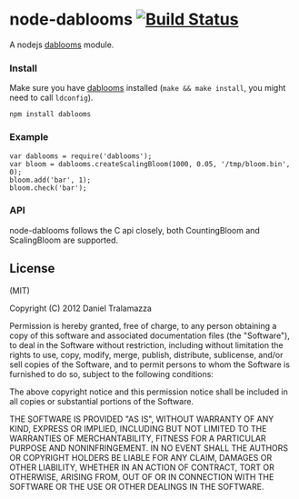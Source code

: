 node-dablooms [![Build Status](https://secure.travis-ci.org/tralamazza/node-dablooms.png)](http://travis-ci.org/tralamazza/node-dablooms)
=============

A nodejs [dablooms](http://github.com/bitly/dablooms) module.

### Install
Make sure you have [dablooms](http://github.com/bitly/dablooms) installed (```make && make install```, you might need to call ```ldconfig```).

    npm install dablooms

### Example

    var dablooms = require('dablooms');
    var bloom = dablooms.createScalingBloom(1000, 0.05, '/tmp/bloom.bin', 0);
    bloom.add('bar', 1);
    bloom.check('bar');

### API

node-dablooms follows the C api closely, both CountingBloom and ScalingBloom are supported.


License
-------

(MIT)

Copyright (C) 2012 Daniel Tralamazza

Permission is hereby granted, free of charge, to any person obtaining a copy of this software and associated documentation files (the "Software"), to deal in the Software without restriction, including without limitation the rights to use, copy, modify, merge, publish, distribute, sublicense, and/or sell copies of the Software, and to permit persons to whom the Software is furnished to do so, subject to the following conditions:

The above copyright notice and this permission notice shall be included in all copies or substantial portions of the Software.

THE SOFTWARE IS PROVIDED "AS IS", WITHOUT WARRANTY OF ANY KIND, EXPRESS OR IMPLIED, INCLUDING BUT NOT LIMITED TO THE WARRANTIES OF MERCHANTABILITY, FITNESS FOR A PARTICULAR PURPOSE AND NONINFRINGEMENT. IN NO EVENT SHALL THE AUTHORS OR COPYRIGHT HOLDERS BE LIABLE FOR ANY CLAIM, DAMAGES OR OTHER LIABILITY, WHETHER IN AN ACTION OF CONTRACT, TORT OR OTHERWISE, ARISING FROM, OUT OF OR IN CONNECTION WITH THE SOFTWARE OR THE USE OR OTHER DEALINGS IN THE SOFTWARE.
